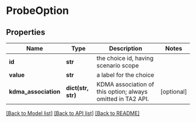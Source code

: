 # ProbeOption

## Properties
Name | Type | Description | Notes
------------ | ------------- | ------------- | -------------
**id** | **str** | the choice id, having scenario scope | 
**value** | **str** | a label for the choice | 
**kdma_association** | **dict(str, str)** | KDMA association of this option; always omitted in TA2 API. | [optional] 

[[Back to Model list]](../README.md#documentation-for-models) [[Back to API list]](../README.md#documentation-for-api-endpoints) [[Back to README]](../README.md)

